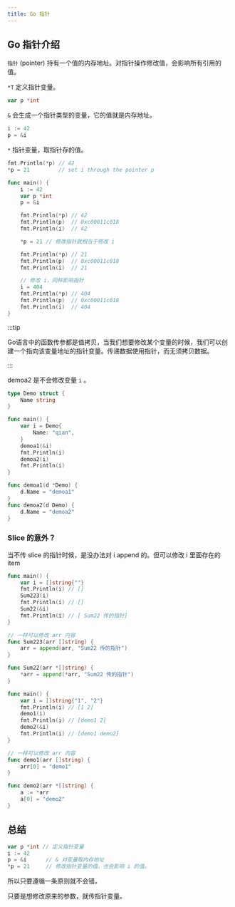 ```yaml
---
title: Go 指针
---
```


## Go 指针介绍

`指针` (pointer) 持有一个值的内存地址。对指针操作修改值，会影响所有引用的值。

`*T` 定义指针变量。

```go
var p *int
```

`&` 会生成一个指针类型的变量，它的值就是内存地址。

```go
i := 42
p = &i
```

`*` 指针变量，取指针存的值。

```go
fmt.Println(*p) // 42
*p = 21         // set i through the pointer p
```



```go
func main() {
	i := 42
	var p *int
	p = &i

	fmt.Println(*p) // 42
	fmt.Println(p)  // 0xc00011c018
	fmt.Println(i)  // 42

	*p = 21 // 修改指针就相当于修改 i

	fmt.Println(*p) // 21
	fmt.Println(p)  // 0xc00011c018
	fmt.Println(i)  // 21

	// 修改 i，同样影响指针
	i = 404
	fmt.Println(*p) // 404
	fmt.Println(p)  // 0xc00011c018
	fmt.Println(i)  // 404
}
```



:::tip

Go语言中的函数传参都是值拷贝，当我们想要修改某个变量的时候，我们可以创建一个指向该变量地址的指针变量。传递数据使用指针，而无须拷贝数据。

:::

demoa2 是不会修改变量 `i` 。

```go
type Demo struct {
	Name string
}

func main() {
	var i = Demo{
		Name: "qian",
	}
	demoa1(&i)
	fmt.Println(i)
	demoa2(i)
	fmt.Println(i)
}

func demoa1(d *Demo) {
	d.Name = "demoa1"
}
func demoa2(d Demo) {
	d.Name = "demoa2"
}
```



### Slice 的意外？



当不传 slice 的指针时候，是没办法对 i append 的。但可以修改 i 里面存在的 item

```go
func main() {
	var i = []string{""}
	fmt.Println(i) // []
	Sum223(i)
	fmt.Println(i) // []
	Sum22(&i)
	fmt.Println(i) // [ Sum22 传的指针]
}

// 一样可以修改 arr 内容
func Sum223(arr []string) {
	arr = append(arr, "Sum22 传的指针")
}

func Sum22(arr *[]string) {
	*arr = append(*arr, "Sum22 传的指针")
}
```





```go
func main() {
	var i = []string{"1", "2"}
	fmt.Println(i) // [1 2]
	demo1(i)
	fmt.Println(i) // [demo1 2]
	demo2(&i)
	fmt.Println(i) // [demo1 demo2]
}

// 一样可以修改 arr 内容
func demo1(arr []string) {
	arr[0] = "demo1"
}

func demo2(arr *[]string) {
	a := *arr
	a[0] = "demo2"
}
```



## 总结

```go
var p *int // 定义指针变量
i := 42
p = &i 		// & 对变量取内存地址
*p = 21		// 修改指针变量的值，也会影响 i 的值。
```



所以只要遵循一条原则就不会错。

只要是想修改原来的参数，就传指针变量。